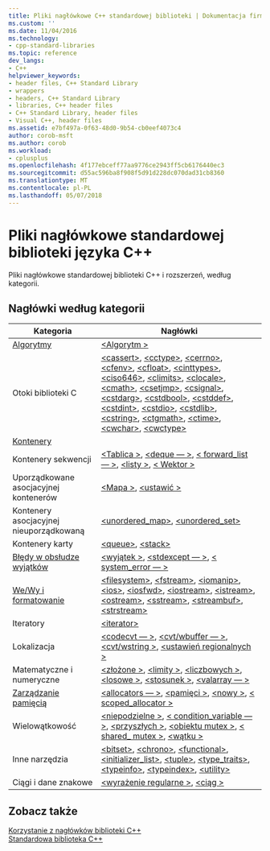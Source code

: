 ```yaml
---
title: Pliki nagłówkowe C++ standardowej biblioteki | Dokumentacja firmy Microsoft
ms.custom: ''
ms.date: 11/04/2016
ms.technology:
- cpp-standard-libraries
ms.topic: reference
dev_langs:
- C++
helpviewer_keywords:
- header files, C++ Standard Library
- wrappers
- headers, C++ Standard Library
- libraries, C++ header files
- C++ Standard Library, header files
- Visual C++, header files
ms.assetid: e7bf497a-0f63-48d0-9b54-cb0eef4073c4
author: corob-msft
ms.author: corob
ms.workload:
- cplusplus
ms.openlocfilehash: 4f177ebceff77aa9776ce2943ff5cb6176440ec3
ms.sourcegitcommit: d55ac596ba8f908f5d91d228dc070dad31cb8360
ms.translationtype: MT
ms.contentlocale: pl-PL
ms.lasthandoff: 05/07/2018
---
```

# <a name="c-standard-library-header-files"></a>Pliki nagłówkowe standardowej biblioteki języka C++

Pliki nagłówkowe standardowej biblioteki C++ i rozszerzeń, według kategorii.

## <a name="headers-by-category"></a>Nagłówki według kategorii

|Kategoria|Nagłówki|
|-|-|
|[Algorytmy](../cpp/algorithms-modern-cpp.md)|[\<Algorytm >](../standard-library/algorithm.md)|
|Otoki biblioteki C|[\<cassert>](../standard-library/cassert.md), [\<cctype>](../standard-library/cctype.md), [\<cerrno>](../standard-library/cerrno.md), [\<cfenv>](../standard-library/cfenv.md), [\<cfloat>](../standard-library/cfloat.md), [\<cinttypes>](../standard-library/cinttypes.md), [\<ciso646>](../standard-library/ciso646.md), [\<climits>](../standard-library/climits.md), [\<clocale>](../standard-library/clocale.md), [\<cmath>](../standard-library/cmath.md), [\<csetjmp>](../standard-library/csetjmp.md), [\<csignal>](../standard-library/csignal.md), [\<cstdarg>](../standard-library/cstdarg.md), [\<cstdbool>](../standard-library/cstdbool.md), [\<cstddef>](../standard-library/cstddef.md), [\<cstdint>](../standard-library/cstdint.md), [\<cstdio>](../standard-library/cstdio.md), [\<cstdlib>](../standard-library/cstdlib.md), [\<cstring>](../standard-library/cstring.md), [\<ctgmath>](../standard-library/ctgmath.md), [\<ctime>](../standard-library/ctime.md), [\<cwchar>](../standard-library/cwchar.md), [\<cwctype>](../standard-library/cwctype.md)|
|[Kontenery](../cpp/containers-modern-cpp.md)||
|Kontenery sekwencji|[\<Tablica >](../standard-library/array.md), [ \<deque — >](../standard-library/deque.md), [< forward_list — >](../standard-library/forward-list.md), [ \<listy >](../standard-library/list.md), [ \< Wektor >](../standard-library/vector.md)|
|Uporządkowane asocjacyjnej kontenerów| [\<Mapa >](../standard-library/map.md), [ \<ustawić >](../standard-library/set.md)|
|Kontenery asocjacyjnej nieuporządkowaną|[<unordered_map>](../standard-library/unordered-map.md), [<unordered_set>](../standard-library/unordered-set.md)|
|Kontenery karty|[\<queue>](../standard-library/queue.md), [\<stack>](../standard-library/stack.md)|
|[Błędy w obsłudze wyjątków](../cpp/errors-and-exception-handling-modern-cpp.md)|[\<wyjątek >](../standard-library/exception.md), [ \<stdexcept — >](../standard-library/stdexcept.md), [< system_error — >](../standard-library/system-error.md)|
|[We/Wy i formatowanie](../cpp/string-and-i-o-formatting-modern-cpp.md)|[\<filesystem>](../standard-library/filesystem.md), [\<fstream>](../standard-library/fstream.md), [\<iomanip>](../standard-library/iomanip.md), [\<ios>](../standard-library/ios.md), [\<iosfwd>](../standard-library/iosfwd.md), [\<iostream>](../standard-library/iostream.md), [\<istream>](../standard-library/istream.md), [\<ostream>](../standard-library/ostream.md), [\<sstream>](../standard-library/sstream.md), [\<streambuf>](../standard-library/streambuf.md), [\<strstream>](../standard-library/strstream.md)|
|Iteratory|[\<iterator>](../standard-library/iterator.md)|
|Lokalizacja|[\<codecvt — >](../standard-library/codecvt.md), [ \<cvt/wbuffer — >](../standard-library/cvt-wbuffer.md), [ \<cvt/wstring >](../standard-library/cvt-wstring.md), [ \<ustawień regionalnych >](../standard-library/locale.md)|
|Matematyczne i numeryczne|[\<złożone >](../standard-library/complex.md), [ \<limity >](../standard-library/limits.md), [ \<liczbowych >](../standard-library/numeric.md), [ \<losowe >](../standard-library/random.md), [ \<stosunek >](../standard-library/ratio.md), [ \<valarray — >](../standard-library/valarray.md)|
|[Zarządzanie pamięcią](../cpp/smart-pointers-modern-cpp.md)|[\<allocators — >](../standard-library/allocators-header.md), [ \<pamięci >](../standard-library/memory.md), [ \<nowy >](../standard-library/new.md), [< scoped_allocator >](../standard-library/scoped-allocator.md)|
|Wielowątkowość|[\<niepodzielne >](../standard-library/atomic.md), [< condition_variable — >](../standard-library/condition-variable.md), [ \<przyszłych >](../standard-library/future.md), [ \<obiektu mutex >](../standard-library/mutex.md), [< shared_ mutex >](../standard-library/shared-mutex.md), [ \<wątku >](../standard-library/thread.md)|
|Inne narzędzia|[\<bitset>](../standard-library/bitset.md), [\<chrono>](../standard-library/chrono.md), [\<functional>](../standard-library/functional.md), [<initializer_list>](../standard-library/initializer-list.md), [\<tuple>](../standard-library/tuple.md), [<type_traits>](../standard-library/type-traits.md), [\<typeinfo>](../standard-library/typeinfo.md), [\<typeindex>](../standard-library/typeindex.md), [\<utility>](../standard-library/utility.md)|
|Ciągi i dane znakowe|[\<wyrażenie regularne >](../standard-library/regex.md), [ \<ciąg >](../standard-library/string.md)

## <a name="see-also"></a>Zobacz także

[Korzystanie z nagłówków biblioteki C++](../standard-library/using-cpp-library-headers.md)<br/>
[Standardowa biblioteka C++](../standard-library/cpp-standard-library-reference.md)<br/>
